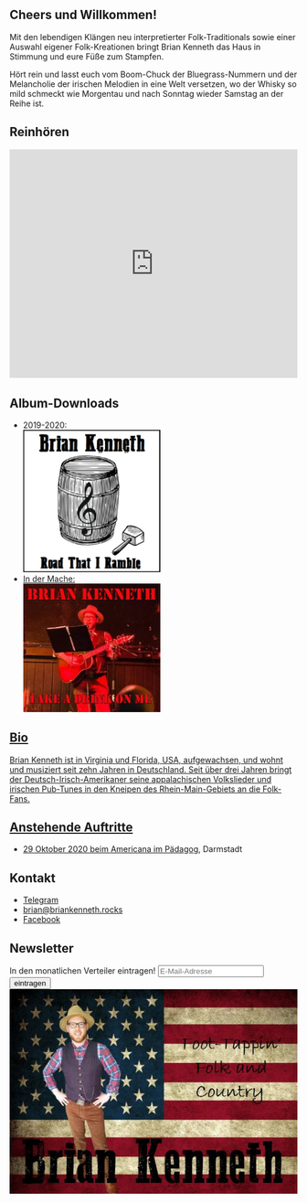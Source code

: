 ## Cheers und Willkommen!
Mit den lebendigen Klängen neu interpretierter Folk-Traditionals sowie einer Auswahl eigener Folk-Kreationen bringt Brian Kenneth das Haus in Stimmung und eure Füße zum Stampfen.

Hört rein und lasst euch vom Boom-Chuck der Bluegrass-Nummern und der Melancholie der irischen Melodien in eine Welt versetzen, wo der Whisky so mild schmeckt wie Morgentau und nach Sonntag wieder Samstag an der Reihe ist.

## Reinhören
<iframe width="100%" height="400" scrolling="no" frameborder="no" allow="autoplay" src="https://w.soundcloud.com/player/?url=https%3A//api.soundcloud.com/playlists/1021407670&color=%23ff5500&auto_play=false&hide_related=false&show_comments=true&show_user=true&show_reposts=false&show_teaser=true&visual=true"></iframe>

## Album-Downloads
- 2019-2020:  
<a href="https://github.com/BrianInGermany/briankennethtracks/archive/master.zip"><img src="\assets\images\roadthatiramble.png" alt="albumArt" width="50%">
- In der Mache:  
<a href="https://github.com/BrianInGermany/album2/archive/master.zip"><img src="\assets\images\takeadrink.jpg" alt="albumArt" width="50%">

## Bio
Brian Kenneth ist in Virginia und Florida, USA, aufgewachsen, und wohnt und musiziert seit zehn Jahren in Deutschland. Seit über drei Jahren bringt der Deutsch-Irisch-Amerikaner seine appalachischen Volkslieder und irischen Pub-Tunes in den Kneipen des Rhein-Main-Gebiets an die Folk-Fans.

## Anstehende Auftritte
- 29 Oktober 2020 beim [Americana im Pädagog](https://facebook.com/pages/category/Concert-Tour/Americana-im-P%C3%A4dagog-128978271026708/), Darmstadt

## Kontakt
- [Telegram](https://t.me/BrianJL)
- [brian@briankenneth.rocks](mailto:brian@briankenneth.rocks)
- [Facebook](https://facebook.com/briankennethmusic)

## Newsletter
<div id="mc_embed_signup">
<form action="https://rocks.us18.list-manage.com/subscribe/post?u=76694179b24a2e736370f65bd&amp;id=9a4131948b" method="post" id="mc-embedded-subscribe-form" name="mc-embedded-subscribe-form" class="validate" target="_blank" novalidate>
    <div id="mc_embed_signup_scroll">
	<label for="mce-EMAIL">In den monatlichen Verteiler eintragen!</label>
	<input type="email" value="" name="EMAIL" class="email" id="mce-EMAIL" placeholder="E-Mail-Adresse" required>
    <!-- real people should not fill this in and expect good things - do not remove this or risk form bot signups-->
    <div style="position: absolute; left: -5000px;" aria-hidden="true"><input type="text" name="b_76694179b24a2e736370f65bd_9a4131948b" tabindex="-1" value=""></div>
    <div class="clear"><input type="submit" value="eintragen" name="subscribe" id="mc-embedded-subscribe" class="button"></div>
    </div>
</form>
</div>
<img src="\assets\images\brianFlag.jpg" alt="brianFlag" width="100%">
